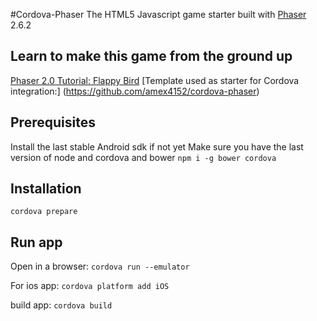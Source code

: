 #Cordova-Phaser
The HTML5 Javascript game  starter built with [Phaser](http://phaser.io) 2.6.2
## Learn to make this game from the ground up
[Phaser 2.0 Tutorial: Flappy Bird](http://codevinsky.ghost.io/phaser-2-0-tutorial-flappy-bird-part-1/)
[Template used as starter for Cordova integration:] (https://github.com/amex4152/cordova-phaser)

## Prerequisites
Install the last stable Android sdk if not yet
Make sure you have the last version of node and cordova and bower
`npm i -g bower cordova`

## Installation

`cordova prepare`

## Run app
Open in a browser: `cordova run --emulator`

For ios app: `cordova platform add iOS`

build app: `cordova build`